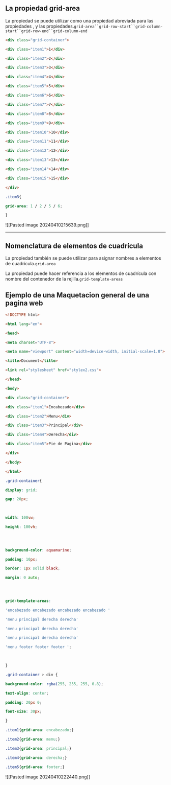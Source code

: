 ## La propiedad grid-area

La propiedad se puede utilizar como una propiedad abreviada para las propiedades , y las propiedades.`grid-area``grid-row-start``grid-column-start``grid-row-end``grid-column-end`

```html
<div class="grid-container">

<div class="item1">1</div>

<div class="item2">2</div>

<div class="item3">3</div>

<div class="item4">4</div>

<div class="item5">5</div>

<div class="item6">6</div>

<div class="item7">7</div>

<div class="item8">8</div>

<div class="item9">9</div>

<div class="item10">10</div>

<div class="item11">11</div>

<div class="item12">12</div>

<div class="item13">13</div>

<div class="item14">14</div>

<div class="item15">15</div>

</div>
```

```css
.item3{

grid-area: 1 / 2 / 5 / 6;

}
```

![[Pasted image 20240410215639.png]]


---
## Nomenclatura de elementos de cuadrícula

La propiedad también se puede utilizar para asignar nombres a elementos de cuadrícula.`grid-area`

La propiedad puede hacer referencia a los elementos de cuadrícula con nombre del contenedor de la rejilla.`grid-template-areas`


## Ejemplo de una Maquetacion general de una pagina web

```html
<!DOCTYPE html>

<html lang="en">

<head>

<meta charset="UTF-8">

<meta name="viewport" content="width=device-width, initial-scale=1.0">

<title>Document</title>

<link rel="stylesheet" href="stylex2.css">

</head>

<body>

<div class="grid-container">

<div class="item1">Encabezado</div>

<div class="item2">Menu</div>

<div class="item3">Principal</div>

<div class="item4">Derecha</div>

<div class="item5">Pie de Pagina</div>

</div>

</body>

</html>
```

```css
.grid-container{

display: grid;

gap: 20px;

  

width: 100vw;

height: 100vh;

  
  

background-color: aquamarine;

padding: 10px;

border: 1px solid black;

margin: 0 auto;

  
  

grid-template-areas:

'encabezado encabezado encabezado encabezado '

'menu principal derecha derecha'

'menu principal derecha derecha'

'menu principal derecha derecha'

'menu footer footer footer ';

  

}

.grid-container > div {

background-color: rgba(255, 255, 255, 0.8);

text-align: center;

padding: 20px 0;

font-size: 30px;

}

.item1{grid-area: encabezado;}

.item2{grid-area: menu;}

.item3{grid-area: principal;}

.item4{grid-area: derecha;}

.item5{grid-area: footer;}
```

![[Pasted image 20240410222440.png]]